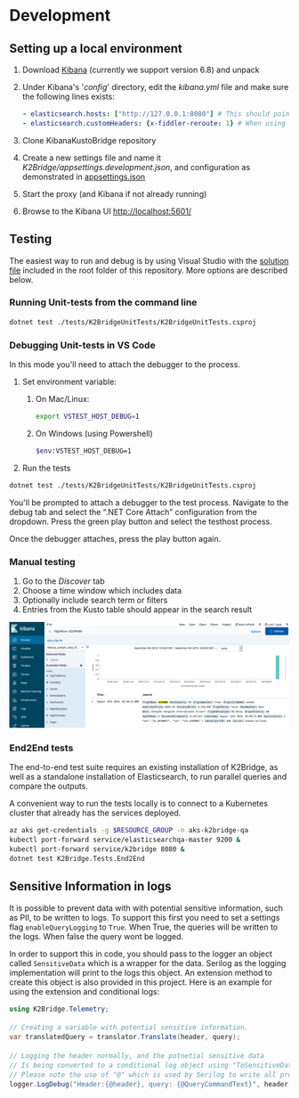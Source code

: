 # Development

## Setting up a local environment

1. Download [Kibana](https://www.elastic.co/downloads/past-releases/kibana-6-8-1) (currently we support version 6.8) and unpack
1. Under Kibana's '*config*' directory, edit the *kibana.yml* file and make sure the following lines exists:

    ```yaml
    - elasticsearch.hosts: ["http://127.0.0.1:8080"] # This should point to your local HTTP sniffer (like fiddler) or directly to your local bridge
    - elasticsearch.customHeaders: {x-fiddler-reroute: 1} # When using fiddler in proxy mode this helps avoid unwanted reroutes of the requests. It won't harm to have it always.
    ```

1. Clone KibanaKustoBridge repository
1. Create a new settings file and name it _K2Bridge/appsettings.development.json_, and configuration as demonstrated in [appsettings.json](../K2Bridge/appsettings.json)
1. Start the proxy (and Kibana if not already running)
1. Browse to the Kibana UI [http://localhost:5601/](http://localhost:5601/)

## Testing

The easiest way to run and debug is by using Visual Studio with the [solution file](./KibanaKustoBridge.sln) included in the root folder of this repository.
More options are described below.

### Running Unit-tests from the command line

```sh
dotnet test ./tests/K2BridgeUnitTests/K2BridgeUnitTests.csproj
```

### Debugging Unit-tests in VS Code

In this mode you'll need to attach the debugger to the process.

1. Set environment variable:
    1. On Mac/Linux:

        ```sh
        export VSTEST_HOST_DEBUG=1
        ```

    1. On Windows (using Powershell)

        ```sh
        $env:VSTEST_HOST_DEBUG=1
        ```

1. Run the tests

```sh
dotnet test ./tests/K2BridgeUnitTests/K2BridgeUnitTests.csproj
```

You'll be prompted to attach a debugger to the test process.
Navigate to the debug tab and select the “.NET Core Attach” configuration from the dropdown.
Press the green play button and select the testhost process.

Once the debugger attaches, press the play button again.

### Manual testing

1. Go to the *Discover* tab
1. Choose a time window which includes data
1. Optionally include search term or filters
1. Entries from the Kusto table should appear in the search result

![Example](./images/search_example.png)

### End2End tests

The end-to-end test suite requires an existing installation of K2Bridge,
as well as a standalone installation of Elasticsearch,
to run parallel queries and compare the outputs.

A convenient way to run the tests locally is to connect to a Kubernetes
cluster that already has the services deployed.

```sh
az aks get-credentials -g $RESOURCE_GROUP -n aks-k2bridge-qa
kubectl port-forward service/elasticsearchqa-master 9200 &
kubectl port-forward service/k2bridge 8080 &
dotnet test K2Bridge.Tests.End2End
```

## Sensitive Information in logs
It is possible to prevent data with with potential sensitive information, such as PII, to be written to logs.
To support this first you need to set a settings flag `enableQueryLogging` to `True`. When True, the queries will be written to the logs. When false the query wont be logged.

In order to support this in code, you should pass to the logger an object called `SensitiveData` which is a wrapper for the data.
Serilog as the logging implementation will print to the logs this object.
An extension method to create this object is also provided in this project.
Here is an example for using the extension and conditional logs:

```C#
using K2Bridge.Telemetry;

// Creating a variable with potential sensitive information.
var translatedQuery = translator.Translate(header, query);

// Logging the header normally, and the potnetial sensitive data
// Is being converted to a conditional log object using "ToSensitiveData()"
// Please note the use of "@" which is used by Serilog to write all properties.
logger.LogDebug("Header:{@header}, query: {@QueryCommandText}", header, translatedQuery.QueryCommandText.ToSensitiveData());
```
